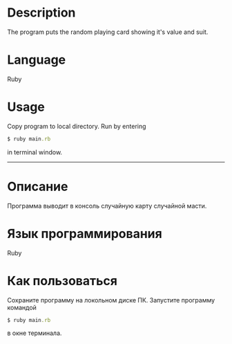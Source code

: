 # Description

  The program puts the random playing card showing it's value and suit.

# Language

  Ruby

# Usage

  Copy program to local directory. Run by entering
  ```ruby
  $ ruby main.rb
  ```
 in terminal window.
_____________________________________________________________________________________
# Описание

  Программа выводит в консоль случайную карту случайной масти.

# Язык программирования

  Ruby

# Как пользоваться

  Сохраните программу на локольном диске ПК. Запустите программу командой
  ```ruby
  $ ruby main.rb
  ```
   в окне терминала.
